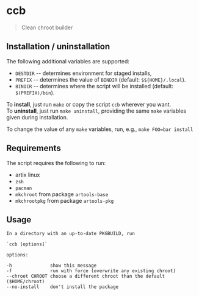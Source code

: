 # ccb

> Clean chroot builder

## Installation / uninstallation

The following additional variables are supported:
- `DESTDIR` -- determines environment for staged installs,
- `PREFIX`  -- determines the value of `BINDIR`              (default: `$${HOME}/.local`).
- `BINDIR`  -- determines where the script will be installed (default: `$(PREFIX)/bin`).

To **install**, just run `make` or copy the script `ccb` wherever you want.\
To **uninstall**, just run `make uninstall`, providing the same `make` variables given during installation.

To change the value of any `make` variables, run, e.g., `make FOO=bar install`

## Requirements

The script requires the following to run:
- artix linux
- `zsh`
- `pacman`
- `mkchroot` from package `artools-base`
- `mkchrootpkg` from package `artools-pkg`

## Usage

    In a directory with an up-to-date PKGBUILD, run

    `ccb [options]`

    options:

    -h              show this message
    -f              run with force (overwrite any existing chroot)
    --chroot CHROOT choose a different chroot than the default ($HOME/chroot)
    --no-install    don't install the package
